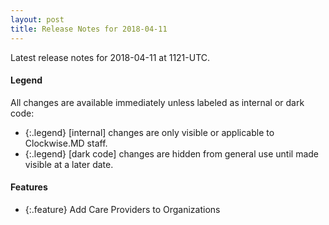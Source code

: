 ```yaml
---
layout: post
title: Release Notes for 2018-04-11
---
```


Latest release notes for 2018-04-11 at 1121-UTC.

<div class='legend' markdown='1'>

#### Legend

All changes are available immediately unless labeled as internal or dark code:

- {:.legend} [internal] changes are only visible or applicable to Clockwise.MD staff.
- {:.legend} [dark code] changes are hidden from general use until made visible at a later date.

</div>

<div class='features' markdown='1'>

#### Features

- {:.feature} Add Care Providers to Organizations

</div>

